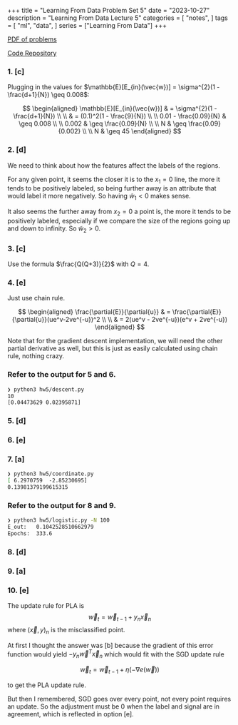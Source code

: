 +++
title = "Learning From Data Problem Set 5"
date = "2023-10-27"
description = "Learning From Data Lecture 5"
categories = [ "notes", ]
tags = [ "ml", "data", ]
series = ["Learning From Data"]
+++

[PDF of problems](https://work.caltech.edu/homework/hw5.pdf)

[Code Repository](https://github.com/lienzhuzhu/lfd)


### 1. [c]

Plugging in the values for $\mathbb{E}[E_{in}(\vec{w})] = \sigma^{2}(1 - \frac{d+1}{N}) \geq 0.008$:

$$
\begin{aligned}
\mathbb{E}[E_{in}(\vec{w})]     & =     \sigma^{2}(1 - \frac{d+1}{N}) \\ \\
                                & =     (0.1)^2(1 - \frac{9}{N}) \\ \\
0.01 - \frac{0.09}{N}           & \geq  0.008 \\ \\
0.002                           & \geq  \frac{0.09}{N} \\ \\
N                               & \geq  \frac{0.09}{0.002} \\ \\
N                               & \geq  45
\end{aligned}
$$


### 2. [d]

We need to think about how the features affect the labels of the regions.

For any given point, it seems the closer it is to the $x_1 = 0$ line, the more it tends to be positively labeled, so being further away is an attribute that would label it more negatively. So having $\tilde{w}_1 < 0$ makes sense.

It also seems the further away from $x_2 = 0$ a point is, the more it tends to be positively labeled, especially if we compare the size of the regions going up and down to infinity. So $\tilde{w}_2 > 0$.


### 3. [c]

Use the formula $\frac{Q(Q+3)}{2}$ with $Q=4$.


### 4. [e]

Just use chain rule.

$$
\begin{aligned}
\frac{\partial{E}}{\partial{u}} & = \frac{\partial{E}}{\partial{u}}(ue^v-2ve^{-u})^2 \\ \\
                                & = 2(ue^v - 2ve^{-u})(e^v + 2ve^{-u})
\end{aligned}
$$

Note that for the gradient descent implementation, we will need the other partial derivative as well, but this is just as easily calculated using chain rule, nothing crazy.


### Refer to the output for 5 and 6.

```zsh
❯ python3 hw5/descent.py
10
[0.04473629 0.02395871]
```

### 5. [d]

### 6. [e]


### 7. [a]

```zsh
❯ python3 hw5/coordinate.py
[ 6.2970759  -2.85230695]
0.13981379199615315
```


### Refer to the output for 8 and 9.

```zsh
❯ python3 hw5/logistic.py -N 100
E_out:   0.1042528510662979
Epochs:  333.6
```

### 8. [d]

### 9. [a]


### 10. [e]

The update rule for PLA is
$$
\vec{w}_t = \vec{w}_{t-1} + y_n\vec{x}_n
$$
where $(\vec{x}, y)_n$ is the misclassified point.

At first I thought the answer was [b] because the gradient of this error function would yield $-y_n\vec{w}^T\vec{x}_n$ which would fit with the SGD update rule

$$
\vec{w}_t = \vec{w}_{t-1} + \eta (-\nabla{e(\vec{w})})
$$

to get the PLA update rule.

But then I remembered, SGD goes over every point, not every point requires an update. So the adjustment must be 0 when the label and signal are in agreement, which is reflected in option [e].
